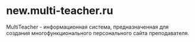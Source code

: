 # new.multi-teacher.ru
MultiTeacher - информационная система, предназначенная для создания многофункционального персонального сайта преподавателя.
